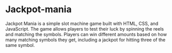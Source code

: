 # Jackpot-mania
 Jackpot Mania is a simple slot machine game built with HTML, CSS, and JavaScript. The game allows players to test their luck by spinning the reels and matching the symbols. Players can win different amounts based on how many matching symbols they get, including a jackpot for hitting three of the same symbol.

